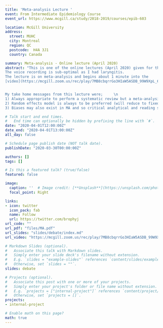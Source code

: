 ```yaml
---
title: 'Meta-analysis Lecture '
event: From Intermediate Epidemiology Course
event_url: https://www.mcgill.ca/study/2018-2019/courses/epib-603

location: McGill University 
address:
  street: MUHC
  city: Montreal
  region: QC
  postcode:  H4A 3J1
  country: Canada

summary: Meta-analysis - Online lecture (April 2020)
abstract: "This is one of the online lectures (April 2020) given for the Intermediate Epidemiology course.
The voice recording is sub-optimal as I had laryngitis.
The lecture is on meta-analysis and begins about 1 minute into the 
[video](https://mcgill.zoom.us/rec/play/7MB8cbqrrGo3HIaW5ASDB_99W9XpL_6sg3UZqPdbn0y2ACEHZFv3ZLREMOsg5xhWZ49Qw7t90TQ4JbIi).


My take home messages from this lecture were;     \n   
1) Always appropriate to perform a systematic review but a meta-analysis may not always be appropriate  \n 
2) Random effects model is always to be preferred (will reduce to fixed effect if no between study variation) \n 
3) Biases may also exist in MA and so critical analytical and reading skills remain essential"

# Talk start and end times.
#   End time can optionally be hidden by prefixing the line with `#`.
date: "2020-04-01T12:00:00Z"
date_end: "2020-04-01T13:00:00Z"
all_day: false

# Schedule page publish date (NOT talk date).
publishDate: "2020-03-30T00:00:00Z"

authors: []
tags: []

# Is this a featured talk? (true/false)
featured: false

image:
  caption: ''  # Image credit: [**Unsplash**](https://unsplash.com/photos/bzdhc5b3Bxs)
  focal_point: Right

links:
- icon: twitter
  icon_pack: fab
  name: Follow
  url: https://twitter.com/brophyj
url_code: ""
url_pdf: "files/MA.pdf"
url_slides: "slides/debate/index.md"
url_video: "https://mcgill.zoom.us/rec/play/7MB8cbqrrGo3HIaW5ASDB_99W9XpL_6sg3UZqPdbn0y2ACEHZFv3ZLREMOsg5xhWZ49Qw7t90TQ4JbIi"

# Markdown Slides (optional).
#   Associate this talk with Markdown slides.
#   Simply enter your slide deck's filename without extension.
#   E.g. `slides = "example-slides"` references `content/slides/example-slides.md`.
#   Otherwise, set `slides = ""`.
slides: debate

# Projects (optional).
#   Associate this post with one or more of your projects.
#   Simply enter your project's folder or file name without extension.
#   E.g. `projects = ["internal-project"]` references `content/project/deep-learning/index.md`.
#   Otherwise, set `projects = []`.
projects:
- internal-project

# Enable math on this page?
math: true
---
```

